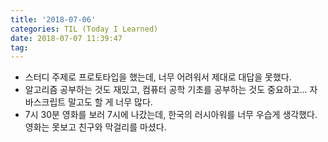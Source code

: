```yaml
---
title: '2018-07-06'
categories: TIL (Today I Learned)
date: 2018-07-07 11:39:47
tag:
---
```

- 스터디 주제로 프로토타입을 했는데, 너무 어려워서 제대로 대답을 못했다.
- 알고리즘 공부하는 것도 재밌고, 컴퓨터 공학 기초를 공부하는 것도 중요하고... 자바스크립트 말고도 할 게 너무 많다.
- 7시 30분 영화를 보러 7시에 나갔는데, 한국의 러시아워를 너무 우습게 생각했다. 영화는 못보고 친구와 막걸리를 마셨다.